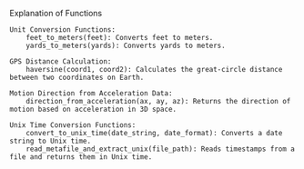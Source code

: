 Explanation of Functions

    Unit Conversion Functions:
        feet_to_meters(feet): Converts feet to meters.
        yards_to_meters(yards): Converts yards to meters.

    GPS Distance Calculation:
        haversine(coord1, coord2): Calculates the great-circle distance between two coordinates on Earth.

    Motion Direction from Acceleration Data:
        direction_from_acceleration(ax, ay, az): Returns the direction of motion based on acceleration in 3D space.

    Unix Time Conversion Functions:
        convert_to_unix_time(date_string, date_format): Converts a date string to Unix time.
        read_metafile_and_extract_unix(file_path): Reads timestamps from a file and returns them in Unix time.